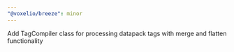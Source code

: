 ```yaml
---
"@voxelio/breeze": minor
---
```


Add TagCompiler class for processing datapack tags with merge and flatten functionality